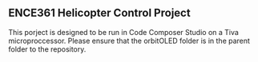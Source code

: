 ## ENCE361 Helicopter Control Project

This porject is designed to be run in Code Composer Studio on a Tiva microproccessor. Please ensure that the orbitOLED folder is in the parent folder to the repository. 
